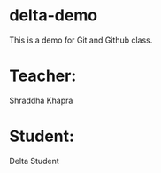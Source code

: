 # delta-demo
This is a demo for Git and Github class.


# Teacher:
Shraddha Khapra

# Student:
Delta Student